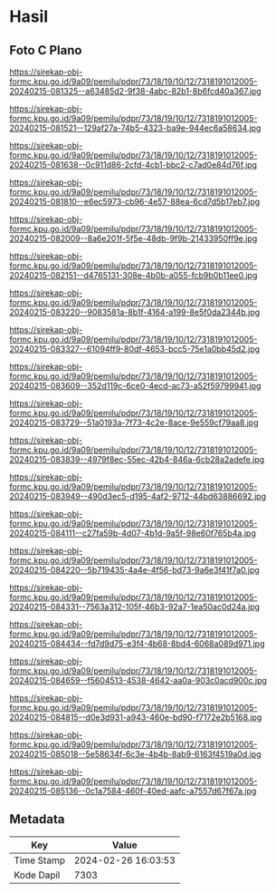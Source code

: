 # Hasil

## Foto C Plano

https://sirekap-obj-formc.kpu.go.id/9a09/pemilu/pdpr/73/18/19/10/12/7318191012005-20240215-081325--a63485d2-9f38-4abc-82b1-8b6fcd40a367.jpg

https://sirekap-obj-formc.kpu.go.id/9a09/pemilu/pdpr/73/18/19/10/12/7318191012005-20240215-081521--129af27a-74b5-4323-ba9e-944ec6a58634.jpg

https://sirekap-obj-formc.kpu.go.id/9a09/pemilu/pdpr/73/18/19/10/12/7318191012005-20240215-081638--0c911d86-2cfd-4cb1-bbc2-c7ad0e84d76f.jpg

https://sirekap-obj-formc.kpu.go.id/9a09/pemilu/pdpr/73/18/19/10/12/7318191012005-20240215-081810--e6ec5973-cb96-4e57-88ea-6cd7d5b17eb7.jpg

https://sirekap-obj-formc.kpu.go.id/9a09/pemilu/pdpr/73/18/19/10/12/7318191012005-20240215-082009--8a6e201f-5f5e-48db-9f9b-21433950ff9e.jpg

https://sirekap-obj-formc.kpu.go.id/9a09/pemilu/pdpr/73/18/19/10/12/7318191012005-20240215-082151--d4765131-308e-4b0b-a055-fcb9b0b11ee0.jpg

https://sirekap-obj-formc.kpu.go.id/9a09/pemilu/pdpr/73/18/19/10/12/7318191012005-20240215-083220--9083581a-8b1f-4164-a199-8e5f0da2344b.jpg

https://sirekap-obj-formc.kpu.go.id/9a09/pemilu/pdpr/73/18/19/10/12/7318191012005-20240215-083327--61094ff9-80df-4653-bcc5-75e1a0bb45d2.jpg

https://sirekap-obj-formc.kpu.go.id/9a09/pemilu/pdpr/73/18/19/10/12/7318191012005-20240215-083609--352d119c-6ce0-4ecd-ac73-a52f59799941.jpg

https://sirekap-obj-formc.kpu.go.id/9a09/pemilu/pdpr/73/18/19/10/12/7318191012005-20240215-083729--51a0193a-7f73-4c2e-8ace-9e559cf79aa8.jpg

https://sirekap-obj-formc.kpu.go.id/9a09/pemilu/pdpr/73/18/19/10/12/7318191012005-20240215-083839--4979f8ec-55ec-42b4-846a-6cb28a2adefe.jpg

https://sirekap-obj-formc.kpu.go.id/9a09/pemilu/pdpr/73/18/19/10/12/7318191012005-20240215-083949--490d3ec5-d195-4af2-9712-44bd63886692.jpg

https://sirekap-obj-formc.kpu.go.id/9a09/pemilu/pdpr/73/18/19/10/12/7318191012005-20240215-084111--c27fa59b-4d07-4b1d-9a5f-98e60f765b4a.jpg

https://sirekap-obj-formc.kpu.go.id/9a09/pemilu/pdpr/73/18/19/10/12/7318191012005-20240215-084220--5b719435-4a4e-4f56-bd73-9a6e3f41f7a0.jpg

https://sirekap-obj-formc.kpu.go.id/9a09/pemilu/pdpr/73/18/19/10/12/7318191012005-20240215-084331--7563a312-105f-46b3-92a7-1ea50ac0d24a.jpg

https://sirekap-obj-formc.kpu.go.id/9a09/pemilu/pdpr/73/18/19/10/12/7318191012005-20240215-084434--fd7d9d75-e3f4-4b68-8bd4-6068a089d971.jpg

https://sirekap-obj-formc.kpu.go.id/9a09/pemilu/pdpr/73/18/19/10/12/7318191012005-20240215-084659--f5604513-4538-4642-aa0a-903c0acd900c.jpg

https://sirekap-obj-formc.kpu.go.id/9a09/pemilu/pdpr/73/18/19/10/12/7318191012005-20240215-084815--d0e3d931-a943-460e-bd90-f7172e2b5168.jpg

https://sirekap-obj-formc.kpu.go.id/9a09/pemilu/pdpr/73/18/19/10/12/7318191012005-20240215-085018--5e58634f-6c3e-4b4b-8ab9-6163f4519a0d.jpg

https://sirekap-obj-formc.kpu.go.id/9a09/pemilu/pdpr/73/18/19/10/12/7318191012005-20240215-085136--0c1a7584-460f-40ed-aafc-a7557d67f67a.jpg


## Metadata

| Key        | Value               |
| ---------- | ------------------- |
| Time Stamp | 2024-02-26 16:03:53 |
| Kode Dapil | 7303                |



